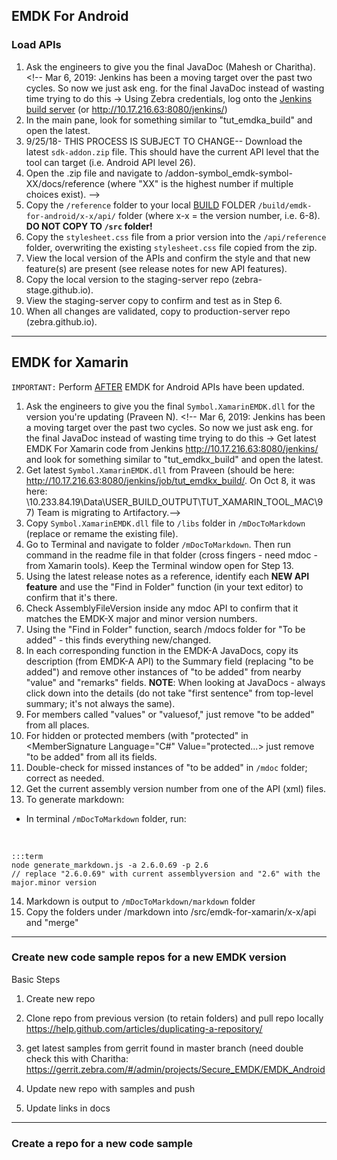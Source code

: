 

## EMDK For Android

### Load APIs
1. Ask the engineers to give you the final JavaDoc (Mahesh or Charitha). <!-- Mar 6, 2019: Jenkins has been a moving target over the past two cycles. So now we just ask eng. for the final JavaDoc instead of wasting time trying to do this -> Using Zebra credentials, log onto the [Jenkins build server](http://10.17.216.63:8080/jenkins/job/TUT_Build_EMDKA/) (or http://10.17.216.63:8080/jenkins/)
2. In the main pane, look for something similar to "tut_emdka_build" and open the latest.
3. 9/25/18- THIS PROCESS IS SUBJECT TO CHANGE-- Download the latest `sdk-addon.zip` file. This should have the current API level that the tool can target (i.e. Android API level 26). 
4. Open the .zip file and navigate to /addon-symbol_emdk-symbol-XX/docs/reference (where "XX" is the highest number if multiple choices exist).  -->
5. Copy the `/reference` folder to your local <u>BUILD</u> FOLDER `/build/emdk-for-android/x-x/api/` folder (where x-x = the version number, i.e. 6-8). **DO NOT COPY TO `/src` folder!** 
6. Copy the `stylesheet.css` file from a prior version into the `/api/reference` folder, overwriting the existing `stylesheet.css` file copied from the zip. 
7. View the local version of the APIs and confirm the style and that new feature(s) are present (see release notes for new API features).
8. Copy the local version to the staging-server repo (zebra-stage.github.io).
9. View the staging-server copy to confirm and test as in Step 6.
10. When all changes are validated, copy to production-server repo (zebra.github.io).

-----

## EMDK for Xamarin

`IMPORTANT:` Perform <u>AFTER</u> EMDK for Android APIs have been updated.  

1. Ask the engineers to give you the final `Symbol.XamarinEMDK.dll` for the version you're updating (Praveen N). <!-- Mar 6, 2019: Jenkins has been a moving target over the past two cycles. So now we just ask eng. for the final JavaDoc instead of wasting time trying to do this -> Get latest EMDK For Xamarin code from Jenkins  http://10.17.216.63:8080/jenkins/ and look for something similar to "tut_emdkx_build" and open the latest. 
2. Get latest `Symbol.XamarinEMDK.dll` from Praveen (should be here: http://10.17.216.63:8080/jenkins/job/tut_emdkx_build/. On Oct 8, it was here: \\10.233.84.19\Data\USER_BUILD_OUTPUT\TUT_XAMARIN_TOOL_MAC\97) Team is migrating to Artifactory.-->
3. Copy `Symbol.XamarinEMDK.dll` file to `/libs` folder in `/mDocToMarkdown` (replace or remame the existing file).
4. Go to Terminal and navigate to folder `/mDocToMarkdown`. Then run command in the readme file in that folder (cross fingers - need mdoc - from Xamarin tools). Keep the Terminal window open for Step 13. 
5. Using the latest release notes as a reference, identify each **NEW API feature** and use the "Find in Folder" function (in your text editor) to confirm that it's there. 
6. Check AssemblyFileVersion inside any mdoc API to confirm that it matches the EMDK-X major and minor version numbers. 
7. Using the "Find in Folder" function, search /mdocs folder for "To be added" - this finds everything new/changed. 
8. In each corresponding function in the EMDK-A JavaDocs, copy its description (from EMDK-A API) to the Summary field (replacing "to be added") and remove other instances of "to be added" from nearby "value" and "remarks" fields. **NOTE**: When looking at JavaDocs - always click down into the details (do not take "first sentence" from top-level summary; it's not always the same). 
9. For members called "values" or "valuesof," just remove "to be added" from all places. 
10. For hidden or protected members (with "protected" in <MemberSignature Language="C#" Value="protected...> just remove "to be added" from all its fields. 
11. Double-check for missed instances of "to be added" in `/mdoc` folder; correct as needed. 
12. Get the current assembly version number from one of the API (xml) files. 
13. To generate markdown: 
   * In terminal `/mDocToMarkdown` folder, run: <br>
<br>

   	:::term
   	node generate_markdown.js -a 2.6.0.69 -p 2.6
   	// replace "2.6.0.69" with current assemblyversion and "2.6" with the major.minor version

14. Markdown is output to `/mDocToMarkdown/markdown` folder
15. Copy the folders under /markdown into /src/emdk-for-xamarin/x-x/api and "merge"

-----

### Create new code sample repos for a new EMDK version

Basic Steps
1) Create new repo
2) Clone repo from previous version (to retain folders) and pull repo locally https://help.github.com/articles/duplicating-a-repository/
3) get latest samples from gerrit  found in master branch (need double check this with Charitha:
https://gerrit.zebra.com/#/admin/projects/Secure_EMDK/EMDK_Android

4) Update new repo with samples and push

5) Update links in docs

-----

### Create a repo for a new code sample





